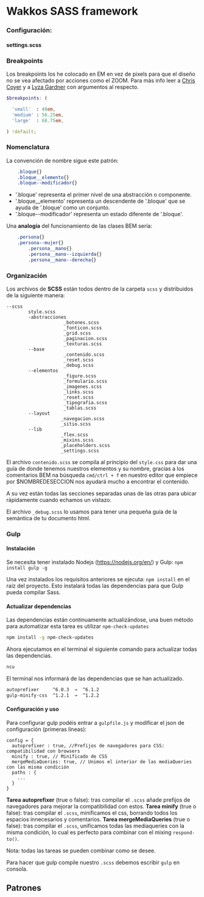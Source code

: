# Wakkos SASS framework

### Configuración:

#### settings.scss


### Breakpoints
Los breakpoints los he colocado en EM en vez de pixels para que el diseño no se
vea afectado por acciones como el ZOOM. Para más info leer a
[Chris Coyer](http://css-tricks.com/why-ems/) y a [Lyza Gardner](http://blog.cloudfour.com/the-ems-have-it-proportional-media-queries-ftw/) con argumentos al respecto.

```scss
$breakpoints: (

  'small'  : 48em,
  'medium' : 56.25em,
  'large'  : 68.75em,

) !default;
```

### Nomenclatura
La convención de nombre sigue este patrón:
```css
    .bloque{}
    .bloque__elemento{}
    .bloque--modificador{}
```

* '.bloque' representa el primer nivel de una abstracción o componente.
* '.bloque__elemento' representa un descendente de '.bloque' que se ayuda de
'.bloque' como un conjunto.
* '.bloque--modificador' representa un estado diferente de '.bloque'.

Una **analogía** del funcionamiento de las clases BEM sería:
```css
    .persona{}
    .persona--mujer{}
        .persona__mano{}
        .persona__mano--izquierda{}
        .persona__mano--derecha{}
```

### Organización
Los archivos de **SCSS** están todos dentro de la carpeta `scss` y distribuidos
de la siguiente manera:

```
--scss
		style.scss
        -abstracciones
                     _botones.scss
                     _fonticon.scss
                     _grid.scss
                     _paginacion.scss
                     _texturas.scss
        --base
                     _contenido.scss
                     _reset.scss
                     _debug.scss
		--elementos
                     _figure.scss
                     _formulario.scss
                     _imagenes.scss
                     _links.scss
                     _reset.scss
                     _tipografia.scss
                     _tablas.scss
        --layout
        			_navegacion.scss
                    _sitio.scss
        --lib
                    _flex.scss
        			_mixins.scss
        			_placeholders.scss
        			_settings.scss
```

El archivo `contenido.scss` se compila al principio del `style.css` para dar una
guía de donde tenemos nuestros elementos y su nombre, gracias a los comentarios
BEM na búsqueda `cmd/ctrl + f` en nuestro editor que empiece por $NOMBREDESECCION
nos ayudará mucho a encontrar el contenido.

A su vez están todas las secciones separadas unas de las otras para ubicar rápidamente
 cuando echamos un vistazo.

El archivo `_debug.scss` lo usamos para tener una
pequeña guía de la semántica de tu documento html.


### Gulp


#### Instalación
Se necesita tener instalado Nodejs (https://nodejs.org/en/) y Gulp:
`npm install gulp -g`

Una vez instalados los requisitos anteriores se ejecuta:
`npm install`
en el raíz del proyecto. Esto instalará todas las dependencias para que Gulp pueda compilar Sass.

#### Actualizar dependencias

Las dependencias están continuamente actualizándose, una buen método para automatizar esta tarea es utilizar ```npm-check-updates```

```sh
npm install -g npm-check-updates
```

Ahora ejecutamos en el terminal el siguiente comando para actualizar todas las dependencias.

```sh
ncu
```

El terminal nos informará de las dependencias que se han actualizado.

```sh
autoprefixer     ^6.0.3  →  ^6.1.2
gulp-minify-css  ^1.2.1  →  ^1.2.2
```

#### Configuración y uso
Para configurar gulp podéis entrar a `gulpfile.js` y modificar el json de configuración (primeras líneas):
```
config = {
  autoprefixer : true, //Prefijos de navegadores para CSS: compatibilidad con browsers
  minify : true, // Minificado de CSS
  mergeMediaQueries: true, // Unimos el interior de las mediaQueries con las misma condición
  paths : {
    ...
  }
}
```
**Tarea autoprefixer** (true o false): tras compilar el `.scss` añade prefijos de navegadores para mejorar la compatibilidad con estos.
**Tarea minify** (true o false): tras compilar el `.scss`, minificamos el css, borrando todos los espacios innecesarios y comentarios.
**Tarea mergeMediaQueries** (true o false): tras compilar el `.scss`, unificamos todas las mediaqueries con la misma condición, lo cual es perfecto para combinar con el mixing `respond-to()`.

Nota: todas las tareas se pueden combinar como se desee.

Para hacer que gulp compile nuestro `.scss` debemos escribir `gulp` en consola.

## Patrones

